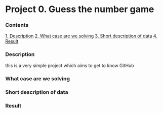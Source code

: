 # Project 0. Guess the number game

### Contents

[1. Description](https://github.com/PlatonRemis/sf_data_science/tree/main/project_0/README.md#Description)
[2. What case are we solving](https://github.com/PlatonRemis/sf_data_science/tree/main/project_0/README.md#What-case-are-we-solving)
[3. Short description of data](https://github.com/PlatonRemis/sf_data_science/tree/main/project_0/README.md#Short-description-of-data)
[4. Result](https://github.com/PlatonRemis/sf_data_science/tree/main/project_0/README.md#Result)

### Description

this is a very simple project which aims to get to know GitHub

### What case are we solving

### Short description of data

### Result